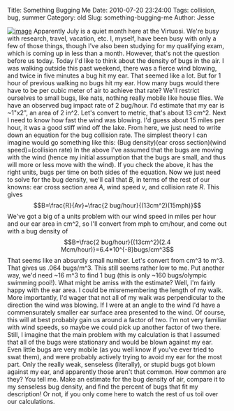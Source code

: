 Title: Something Bugging Me
Date: 2010-07-20 23:24:00
Tags: collision, bug, summer
Category: old
Slug: something-bugging-me
Author: Jesse


[![image](http://4.bp.blogspot.com/_SYZpxZOlcb0/TEZsSZmSnUI/AAAAAAAAAB8/6ArQgAym3Fk/s200/3063594778_019489ef21.jpg)](http://4.bp.blogspot.com/_SYZpxZOlcb0/TEZsSZmSnUI/AAAAAAAAAB8/6ArQgAym3Fk/s1600/3063594778_019489ef21.jpg)
Apparently July is a quiet month here at the Virtuosi. We're busy with
research, travel, vacation, etc. I, myself, have been busy with only a
few of those things, though I've also been studying for my qualifying
exam, which is coming up in less than a month. However, that's not the
question before us today. Today I'd like to think about the density of
bugs in the air. I was walking outside this past weekend, there was a
fierce wind blowing, and twice in five minutes a bug hit my ear. That
seemed like a lot. But for 1 hour of previous walking no bugs hit my
ear. How many bugs would there have to be per cubic meter of air to
achieve that rate? We'll restrict ourselves to small bugs, like nats,
nothing really mobile like house flies. We have an observed bug impact
rate of 2 bug/hour. I'd estimate that my ear is \~1"x2", an area of 2
in^2. Let's convert to metric, that's about 13 cm^2. Next I need to
know how fast the wind was blowing. I'd guess about 15 miles per hour,
it was a good stiff wind off the lake. From here, we just need to write
down an equation for the bug collision rate. The simplest theory I can
imagine would go something like this: (Bug density)(ear cross
section)(wind speed)=(collision rate) In the above I've assumed that the
bugs are moving with the wind (hence my initial assumption that the bugs
are small, and thus will more or less move with the wind). If you check
the above, it has the right units, bugs per time on both sides of the
equation. Now we just need to solve for the bug density, we'll call that
*B*, in terms of the rest of our knowns: ear cross section area *A*,
wind speed *v*, and collision rate *R*. This gives
$$B=\frac{R}{Av}=\frac{2 bug/hour}{(13cm^2)(15mph)}$$ We've got a big
of a units problem with our wind speed in miles per hour and our ear
area in cm^2, so I'll convert from mph to cm/hour, and come out with a
bug density of $$B=\frac{2 bug/hour}{(13cm^2)(2.4
Mcm/hour)}=6.4*10^{-8}bugs/cm^3$$ That seems like an absurdly small
number. Let's convert from cm^3 to m^3. That gives us .064 bugs/m^3.
This still seems rather low to me. Put another way, we'd need \~16 m^3
to find 1 bug (this is only \~160 bugs/olympic swimming pool!). What
might be amiss with the estimate? Well, I'm fairly happy with the ear
area. I could be misremembering the length of my walk. More importantly,
I'd wager that not all of my walk was perpendicular to the direction the
wind was blowing. If I were at an angle to the wind I'd have a
commensurately smaller ear surface area presented to the wind. Of
course, this will at best probably gain us around a factor of two. I'm
not very familiar with wind speeds, so maybe we could pick up another
factor of two there. Still, I imagine that the main problem with my
calculation is that I assumed that all of the bugs were stationary and
would be blown against my ear. Even little bugs are very mobile (as you
well know if you've ever tried to swat them), and were probably actively
trying to avoid my ear for the most part. Only the really weak,
senseless (literally), or stupid bugs got blown against my ear, and
apparently those aren't that common. How common are they? You tell me.
Make an estimate for the bug density of air, compare it to my senseless
bug density, and find the percent of bugs that fit my description! Or
not, if you only come here to watch the rest of us toil over our
calculations.
